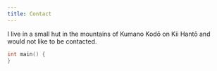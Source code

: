 ```yaml
---
title: Contact
---
```


I live in a small hut in the mountains of Kumano Kodō on Kii Hantō and would not
like to be contacted.

```c
int main() {
}
```
